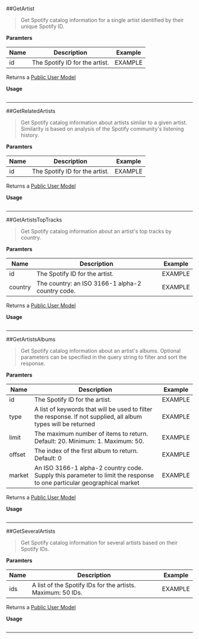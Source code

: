 ##GetArtist
> Get Spotify catalog information for a single artist identified by their unique Spotify ID.

**Paramters**  

|Name|Description|Example|
|--------------|-------------------------|-------------------------|
|id| The Spotify ID for the artist. | EXAMPLE

Returns a [Public User Model](https://developer.spotify.com/web-api/object-model/#user-object-public)

**Usage**  
```csharp
```

---
##GetRelatedArtists
> Get Spotify catalog information about artists similar to a given artist. Similarity is based on analysis of the Spotify community's listening history.

**Paramters**  

|Name|Description|Example|
|--------------|-------------------------|-------------------------|
|id| The Spotify ID for the artist. | EXAMPLE

Returns a [Public User Model](https://developer.spotify.com/web-api/object-model/#user-object-public)

**Usage**  
```csharp
```

---
##GetArtistsTopTracks
> Get Spotify catalog information about an artist's top tracks by country.

**Paramters**  

|Name|Description|Example|
|--------------|-------------------------|-------------------------|
|id| The Spotify ID for the artist. | EXAMPLE
|country| The country: an ISO 3166-1 alpha-2 country code. | EXAMPLE

Returns a [Public User Model](https://developer.spotify.com/web-api/object-model/#user-object-public)

**Usage**  
```csharp
```

---
##GetArtistsAlbums
> Get Spotify catalog information about an artist's albums. Optional parameters can be specified in the query string to filter and sort the response.

**Paramters**  

|Name|Description|Example|
|--------------|-------------------------|-------------------------|
|id| The Spotify ID for the artist. | EXAMPLE
|type| A list of keywords that will be used to filter the response. If not supplied, all album types will be returned | EXAMPLE
|limit| The maximum number of items to return. Default: 20. Minimum: 1. Maximum: 50. | EXAMPLE
|offset| The index of the first album to return. Default: 0 | EXAMPLE
|market| An ISO 3166-1 alpha-2 country code. Supply this parameter to limit the response to one particular geographical market | EXAMPLE

Returns a [Public User Model](https://developer.spotify.com/web-api/object-model/#user-object-public)

**Usage**  
```csharp
```

---
##GetSeveralArtists
> Get Spotify catalog information for several artists based on their Spotify IDs.

**Paramters**  

|Name|Description|Example|
|--------------|-------------------------|-------------------------|
|ids| A list of the Spotify IDs for the artists. Maximum: 50 IDs. | EXAMPLE

Returns a [Public User Model](https://developer.spotify.com/web-api/object-model/#user-object-public)

**Usage**  
```csharp
```

---